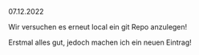 07.12.2022 

Wir versuchen es erneut local ein git Repo anzulegen!

Erstmal alles gut, jedoch machen ich ein neuen Eintrag!
